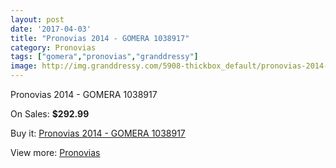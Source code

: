 ```yaml
---
layout: post
date: '2017-04-03'
title: "Pronovias 2014 - GOMERA 1038917"
category: Pronovias
tags: ["gomera","pronovias","granddressy"]
image: http://img.granddressy.com/5908-thickbox_default/pronovias-2014-gomera-1038917.jpg
---
```

Pronovias 2014 - GOMERA 1038917

On Sales: **$292.99**
<a href="https://www.granddressy.com/en/pronovias/5244-pronovias-2014-gomera-1038917.html"><amp-img layout="responsive" width="600" height="600" src="//img.granddressy.com/5908-thickbox_default/pronovias-2014-gomera-1038917.jpg" alt="Pronovias 2014 - GOMERA 1038917 0" /></a>

Buy it: [Pronovias 2014 - GOMERA 1038917](https://www.granddressy.com/en/pronovias/5244-pronovias-2014-gomera-1038917.html "Pronovias 2014 - GOMERA 1038917")

View more: [Pronovias](https://www.granddressy.com/en/63-pronovias "Pronovias")